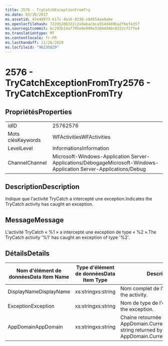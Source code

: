 ```yaml
---
title: 2576 - TryCatchExceptionFromTry
ms.date: 03/30/2017
ms.assetid: 47e48973-b17c-4a16-8338-c84b54aa0a6e
ms.openlocfilehash: 722d5206322c2a9abacbca554d489ba2f6efe357
ms.sourcegitcommit: bc293b14af795e0e999e3304dd40c0222cf2ffe4
ms.translationtype: MT
ms.contentlocale: fr-FR
ms.lasthandoff: 11/26/2020
ms.locfileid: "96235829"
---
```

# <a name="2576---trycatchexceptionfromtry"></a><span data-ttu-id="fc36f-102">2576 - TryCatchExceptionFromTry</span><span class="sxs-lookup"><span data-stu-id="fc36f-102">2576 - TryCatchExceptionFromTry</span></span>

## <a name="properties"></a><span data-ttu-id="fc36f-103">Propriétés</span><span class="sxs-lookup"><span data-stu-id="fc36f-103">Properties</span></span>  
  
|||  
|-|-|  
|<span data-ttu-id="fc36f-104">id</span><span class="sxs-lookup"><span data-stu-id="fc36f-104">ID</span></span>|<span data-ttu-id="fc36f-105">2576</span><span class="sxs-lookup"><span data-stu-id="fc36f-105">2576</span></span>|  
|<span data-ttu-id="fc36f-106">Mots clés</span><span class="sxs-lookup"><span data-stu-id="fc36f-106">Keywords</span></span>|<span data-ttu-id="fc36f-107">WFActivities</span><span class="sxs-lookup"><span data-stu-id="fc36f-107">WFActivities</span></span>|  
|<span data-ttu-id="fc36f-108">Level</span><span class="sxs-lookup"><span data-stu-id="fc36f-108">Level</span></span>|<span data-ttu-id="fc36f-109">Informations</span><span class="sxs-lookup"><span data-stu-id="fc36f-109">Information</span></span>|  
|<span data-ttu-id="fc36f-110">Channel</span><span class="sxs-lookup"><span data-stu-id="fc36f-110">Channel</span></span>|<span data-ttu-id="fc36f-111">Microsoft-Windows-Application Server-Applications/Débogage</span><span class="sxs-lookup"><span data-stu-id="fc36f-111">Microsoft-Windows-Application Server-Applications/Debug</span></span>|  
  
## <a name="description"></a><span data-ttu-id="fc36f-112">Description</span><span class="sxs-lookup"><span data-stu-id="fc36f-112">Description</span></span>  

 <span data-ttu-id="fc36f-113">Indique que l'activité TryCatch a intercepté une exception.</span><span class="sxs-lookup"><span data-stu-id="fc36f-113">Indicates the TryCatch activity has caught an exception.</span></span>  
  
## <a name="message"></a><span data-ttu-id="fc36f-114">Message</span><span class="sxs-lookup"><span data-stu-id="fc36f-114">Message</span></span>  

 <span data-ttu-id="fc36f-115">L'activité TryCatch « %1 » a intercepté une exception de type « %2 ».</span><span class="sxs-lookup"><span data-stu-id="fc36f-115">The TryCatch activity '%1' has caught an exception of type '%2'.</span></span>  
  
## <a name="details"></a><span data-ttu-id="fc36f-116">Détails</span><span class="sxs-lookup"><span data-stu-id="fc36f-116">Details</span></span>  
  
|<span data-ttu-id="fc36f-117">Nom d'élément de données</span><span class="sxs-lookup"><span data-stu-id="fc36f-117">Data Item Name</span></span>|<span data-ttu-id="fc36f-118">Type d'élément de données</span><span class="sxs-lookup"><span data-stu-id="fc36f-118">Data Item Type</span></span>|<span data-ttu-id="fc36f-119">Description</span><span class="sxs-lookup"><span data-stu-id="fc36f-119">Description</span></span>|  
|--------------------|--------------------|-----------------|  
|<span data-ttu-id="fc36f-120">DisplayName</span><span class="sxs-lookup"><span data-stu-id="fc36f-120">DisplayName</span></span>|<span data-ttu-id="fc36f-121">xs:string</span><span class="sxs-lookup"><span data-stu-id="fc36f-121">xs:string</span></span>|<span data-ttu-id="fc36f-122">Nom complet de l'activité.</span><span class="sxs-lookup"><span data-stu-id="fc36f-122">The display name of the activity.</span></span>|  
|<span data-ttu-id="fc36f-123">Exception</span><span class="sxs-lookup"><span data-stu-id="fc36f-123">Exception</span></span>|<span data-ttu-id="fc36f-124">xs:string</span><span class="sxs-lookup"><span data-stu-id="fc36f-124">xs:string</span></span>|<span data-ttu-id="fc36f-125">Nom de type de l'exception.</span><span class="sxs-lookup"><span data-stu-id="fc36f-125">The type name of the exception.</span></span>|  
|<span data-ttu-id="fc36f-126">AppDomain</span><span class="sxs-lookup"><span data-stu-id="fc36f-126">AppDomain</span></span>|<span data-ttu-id="fc36f-127">xs:string</span><span class="sxs-lookup"><span data-stu-id="fc36f-127">xs:string</span></span>|<span data-ttu-id="fc36f-128">Chaîne retournée par AppDomain.CurrentDomain.FriendlyName.</span><span class="sxs-lookup"><span data-stu-id="fc36f-128">The string returned by AppDomain.CurrentDomain.FriendlyName.</span></span>|
